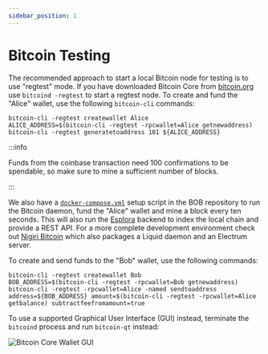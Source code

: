 ```yaml
---
sidebar_position: 1
---
```

# Bitcoin Testing

The recommended approach to start a local Bitcoin node for testing is to use "regtest" mode. If you have downloaded Bitcoin Core from [bitcoin.org](https://bitcoin.org/en/download) use `bitcoind -regtest` to start a regtest node. To create and fund the "Alice" wallet, use the following `bitcoin-cli` commands:

```shell
bitcoin-cli -regtest createwallet Alice
ALICE_ADDRESS=$(bitcoin-cli -regtest -rpcwallet=Alice getnewaddress)
bitcoin-cli -regtest generatetoaddress 101 ${ALICE_ADDRESS}
```

:::info

Funds from the coinbase transaction need 100 confirmations to be spendable, so make sure to mine a sufficient number of blocks.

:::

We also have a [`docker-compose.yml`](https://github.com/bob-collective/bob/blob/master/docker-compose.yml) setup script in the BOB repository to run the Bitcoin daemon, fund the "Alice" wallet and mine a block every ten seconds. This will also run the [Esplora](https://github.com/Blockstream/esplora) backend to index the local chain and provide a REST API. For a more complete development environment check out [Nigiri Bitcoin](https://github.com/vulpemventures/nigiri/) which also packages a Liquid daemon and an Electrum server.

To create and send funds to the "Bob" wallet, use the following commands:

```shell
bitcoin-cli -regtest createwallet Bob
BOB_ADDRESS=$(bitcoin-cli -regtest -rpcwallet=Bob getnewaddress)
bitcoin-cli -regtest -rpcwallet=Alice -named sendtoaddress address=${BOB_ADDRESS} amount=$(bitcoin-cli -regtest -rpcwallet=Alice getbalance) subtractfeefromamount=true
```

To use a supported Graphical User Interface (GUI) instead, terminate the `bitcoind` process and run `bitcoin-qt` instead:

![Bitcoin Core Wallet GUI](https://bitcoin.org/img/bitcoin-core/clear-overview.png?1697494088)